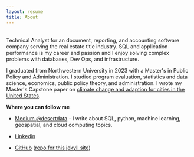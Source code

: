 ```yaml
---
layout: resume
title: About
---
```

<br>
Technical Analyst for an document, reporting, and accounting software company serving the real estate title industry. SQL and application performance is my career and passion and I enjoy solving complex problems with databases, Dev Ops, and infrastructure.

I graduated from Northwestern University in 2023 with a Master's in Public Policy and Administration. I studied program evaluation, statistics and data science, economics, public policy theory, and administration. I wrote my Master's Capstone paper on [climate change and adaption for cities in the United States](/climate-change-for-cities-mitigation-and-adaptation). 

**Where you can follow me**
  - [Medium @desertdata](https://medium.com/@desertdata) - I write about SQL, python, machine learning, geospatial, and cloud computing topics.

  - [Linkedin](http://www.linkedin.com/in/rcp31459)

  - [GitHub](https://github.com/rchardptrsn) ([repo for this jekyll site](https://github.com/rchardptrsn/rchardptrsn.github.io))